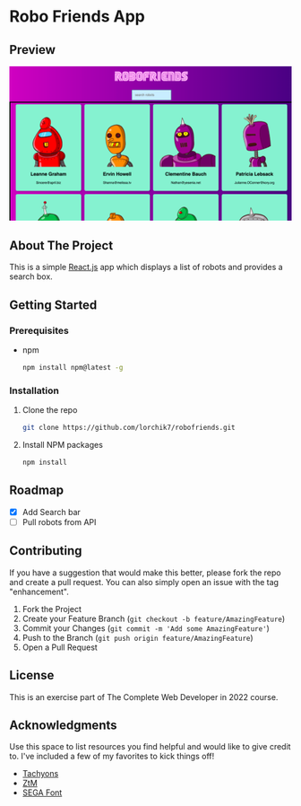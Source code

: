 # Robo Friends App

## Preview
![robofriends screenshot](/assets/images/robofriends-screen.png "Robofriends screenshot")

<!-- ABOUT THE PROJECT -->
## About The Project

This is a simple [React.js](https://reactjs.org/) app which displays a list of robots and provides a search box.

<!-- GETTING STARTED -->
## Getting Started
### Prerequisites

* npm
  ```sh
  npm install npm@latest -g
  ```

### Installation

1. Clone the repo
   ```sh
   git clone https://github.com/lorchik7/robofriends.git
   ```
3. Install NPM packages
   ```sh
   npm install
   ```
   
<!-- ROADMAP -->
## Roadmap

- [x] Add Search bar
- [ ] Pull robots from API

<!-- CONTRIBUTING -->
## Contributing

If you have a suggestion that would make this better, please fork the repo and create a pull request. You can also simply open an issue with the tag "enhancement".

1. Fork the Project
2. Create your Feature Branch (`git checkout -b feature/AmazingFeature`)
3. Commit your Changes (`git commit -m 'Add some AmazingFeature'`)
4. Push to the Branch (`git push origin feature/AmazingFeature`)
5. Open a Pull Request

<!-- LICENSE -->
## License
This is an exercise part of The Complete Web Developer in 2022 course.

<!-- ACKNOWLEDGMENTS -->
## Acknowledgments

Use this space to list resources you find helpful and would like to give credit to. I've included a few of my favorites to kick things off!

* [Tachyons](https://tachyons.io/docs/)
* [ZtM](https://www.udemy.com/course/the-complete-web-developer-zero-to-mastery/)
* [SEGA Font](https://www.dafont.com/sega.font)

<!-- MARKDOWN LINKS & IMAGES -->

[product-screenshot]: images/screenshot.png
